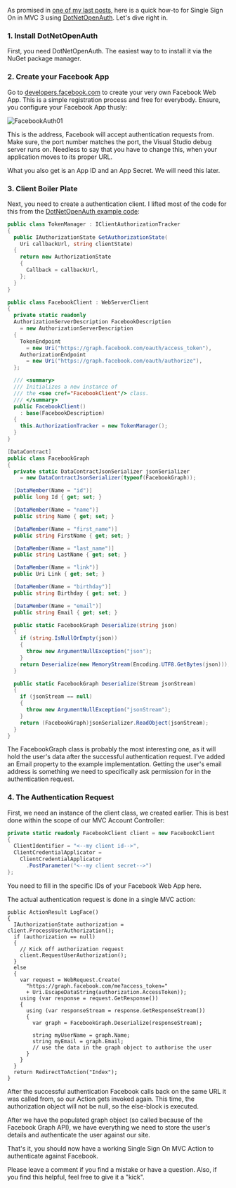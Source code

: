 As promised in [one of my last posts](http://www.tkglaser.net/2012/02/single-sign-on-using-google-in-asp-mvc.html), 
here is a quick how-to for Single Sign On in MVC 3 using [DotNetOpenAuth](http://www.dotnetopenauth.net/). Let's dive right in.

### 1. Install DotNetOpenAuth

First, you need DotNetOpenAuth. The easiest way to to install it via the NuGet package manager.

### 2. Create your Facebook App

Go to [developers.facebook.com](http://developers.facebook.com/) to create your very own Facebook Web App. 
This is a simple registration process and free for everybody. Ensure, you configure your Facebook App thusly:

![FacebookAuth01](/assets/blog/images/FacebookAuth01.png)

This is the address, Facebook will accept authentication requests from. Make sure, the 
port number matches the port, the Visual Studio debug server runs on. Needless to say that you have to change this, when your application moves to its proper URL.

What you also get is an App ID and an App Secret. We will need this later.

### 3. Client Boiler Plate

Next, you need to create a authentication client. I lifted most of the code for this from the 
[DotNetOpenAuth example code](https://github.com/aarnott/dotnetopenid):
```csharp
public class TokenManager : IClientAuthorizationTracker
{
  public IAuthorizationState GetAuthorizationState(
    Uri callbackUrl, string clientState)
  {
    return new AuthorizationState
    {
      Callback = callbackUrl,
    };
  }
}

public class FacebookClient : WebServerClient
{
  private static readonly 
  AuthorizationServerDescription FacebookDescription 
    = new AuthorizationServerDescription
  {
    TokenEndpoint 
      = new Uri("https://graph.facebook.com/oauth/access_token"),
    AuthorizationEndpoint 
      = new Uri("https://graph.facebook.com/oauth/authorize"),
  };

  /// <summary>
  /// Initializes a new instance of 
  /// the <see cref="FacebookClient"/> class.
  /// </summary>
  public FacebookClient()
    : base(FacebookDescription)
  {
    this.AuthorizationTracker = new TokenManager();
  }
}

[DataContract]
public class FacebookGraph
{
  private static DataContractJsonSerializer jsonSerializer 
    = new DataContractJsonSerializer(typeof(FacebookGraph));

  [DataMember(Name = "id")]
  public long Id { get; set; }

  [DataMember(Name = "name")]
  public string Name { get; set; }

  [DataMember(Name = "first_name")]
  public string FirstName { get; set; }

  [DataMember(Name = "last_name")]
  public string LastName { get; set; }

  [DataMember(Name = "link")]
  public Uri Link { get; set; }

  [DataMember(Name = "birthday")]
  public string Birthday { get; set; }

  [DataMember(Name = "email")]
  public string Email { get; set; }

  public static FacebookGraph Deserialize(string json)
  {
    if (string.IsNullOrEmpty(json))
    {
      throw new ArgumentNullException("json");
    }
    return Deserialize(new MemoryStream(Encoding.UTF8.GetBytes(json)));
  }

  public static FacebookGraph Deserialize(Stream jsonStream)
  {
    if (jsonStream == null)
    {
      throw new ArgumentNullException("jsonStream");
    }
    return (FacebookGraph)jsonSerializer.ReadObject(jsonStream);
  }
}
```
The FacebookGraph class is probably the most interesting one, as it will hold the user's data after the successful authentication request. I've added an Email property to the example implementation. Getting the user's email address is something we need to specifically ask permission for in the authentication request.

### 4. The Authentication Request

First, we need an instance of the client class, we created earlier. This is best done within the scope of our MVC Account Controller:
```csharp
private static readonly FacebookClient client = new FacebookClient
{
  ClientIdentifier = "<--my client id-->",
  ClientCredentialApplicator = 
    ClientCredentialApplicator
      .PostParameter("<--my client secret-->")
};
```
You need to fill in the specific IDs of your Facebook Web App here.

The actual authentication request is done in a single MVC action:
```scharp
public ActionResult LogFace()
{
  IAuthorizationState authorization = client.ProcessUserAuthorization();
  if (authorization == null) 
  {
    // Kick off authorization request
    client.RequestUserAuthorization();
  } 
  else 
  {
    var request = WebRequest.Create(
      "https://graph.facebook.com/me?access_token=" 
      + Uri.EscapeDataString(authorization.AccessToken));
    using (var response = request.GetResponse()) 
    {
      using (var responseStream = response.GetResponseStream()) 
      {
        var graph = FacebookGraph.Deserialize(responseStream);

        string myUserName = graph.Name;
        string myEmail = graph.Email;
        // use the data in the graph object to authorise the user
      }
    }
  }
  return RedirectToAction("Index");
}
```
After the successful authentication Facebook calls back on the same URL it was called from, so our Action gets invoked again. This time, the authorization object will not be null, so the else-block is executed.

After we have the populated graph object (so called because of the Facebook Graph API), we have everything we need to store the user's details and authenticate the user against our site.

That's it, you should now have a working Single Sign On MVC Action to authenticate against Facebook. 

Please leave a comment if you find a mistake or have a question. Also, if you find this helpful, feel free to give it a "kick".
